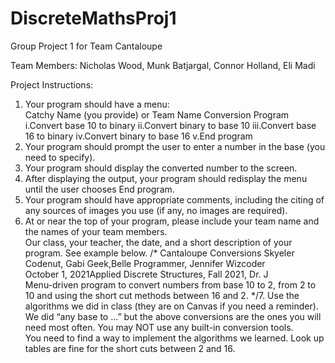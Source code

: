 # DiscreteMathsProj1
Group Project 1 for Team Cantaloupe

Team Members: Nicholas Wood, Munk Batjargal, Connor Holland, Eli Madi

Project Instructions:
1.   Your program should have a menu:  
Catchy Name (you provide) or Team Name Conversion Program
i.Convert base 10 to binary
ii.Convert binary to base 10
iii.Convert base 16 to binary
iv.Convert binary to base 16
v.End program
2.   Your program should prompt the user to enter a number in the base (you need to specify).
3.   Your program should display the converted number to the screen.
4.   After displaying the output, your program should redisplay the menu until the user chooses End program.  
5.   Your program should have appropriate comments, including the citing of any sources of images you use (if any, no images are required).  
6.   At or near the top of your program, please include your team name and the names of your team members.  
     Our class, your teacher, the date, and a short description of your program.  See example below.
     /* Cantaloupe Conversions    Skyeler Codenut, Gabi Geek,Belle Programmer, Jennifer Wizcoder    
     October 1, 2021Applied Discrete Structures, Fall 2021, Dr. J   
Menu-driven program to convert numbers from base 10 to 2, from 2 to 10 and using the short cut methods between 16 and 2. 
*/7.   Use the algorithms we did in class (they are on Canvas if you need a reminder).
We did “any base to ...” but the above conversions are the ones you will need most often.   You may NOT use any built-in conversion tools.  
You need to find a way to implement the algorithms we learned.  Look up tables are fine for the short cuts between 2 and 16.  
